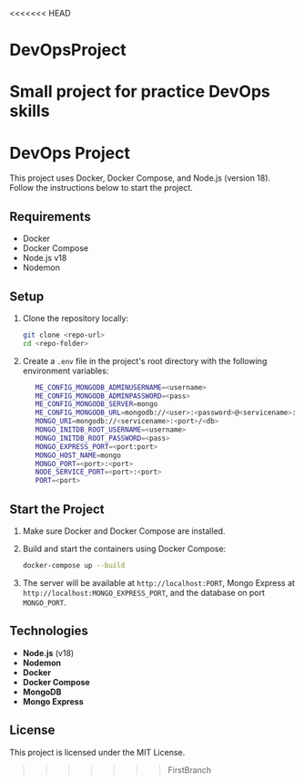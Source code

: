 <<<<<<< HEAD
# DevOpsProject
Small project for practice DevOps skills
=======
# DevOps Project

This project uses Docker, Docker Compose, and Node.js (version 18). Follow the instructions below to start the project.

## Requirements

- Docker
- Docker Compose
- Node.js v18
- Nodemon

## Setup

1. Clone the repository locally:
   
   ```bash
   git clone <repo-url>
   cd <repo-folder>
   ```

2. Create a `.env` file in the project's root directory with the following environment variables:

   ```bash
      ME_CONFIG_MONGODB_ADMINUSERNAME=<username>
      ME_CONFIG_MONGODB_ADMINPASSWORD=<pass>
      ME_CONFIG_MONGODB_SERVER=mongo
      ME_CONFIG_MONGODB_URL=mongodb://<user>:<password>@<servicename>:<port>/<db>?authSource=admin
      MONGO_URI=mongodb://<servicename>:<port>/<db>
      MONGO_INITDB_ROOT_USERNAME=<username>
      MONGO_INITDB_ROOT_PASSWORD=<pass>
      MONGO_EXPRESS_PORT=<port:port>
      MONGO_HOST_NAME=mongo
      MONGO_PORT=<port>:<port>
      NODE_SERVICE_PORT=<port>:<port>
      PORT=<port>
   ```

## Start the Project

1. Make sure Docker and Docker Compose are installed.

2. Build and start the containers using Docker Compose:

   ```bash
   docker-compose up --build
   ```

3. The server will be available at `http://localhost:PORT`, Mongo Express at `http://localhost:MONGO_EXPRESS_PORT`, and the database on port `MONGO_PORT`.

## Technologies

- **Node.js** (v18)
- **Nodemon**
- **Docker**
- **Docker Compose**
- **MongoDB**
- **Mongo Express**

## License

This project is licensed under the MIT License.
>>>>>>> FirstBranch
